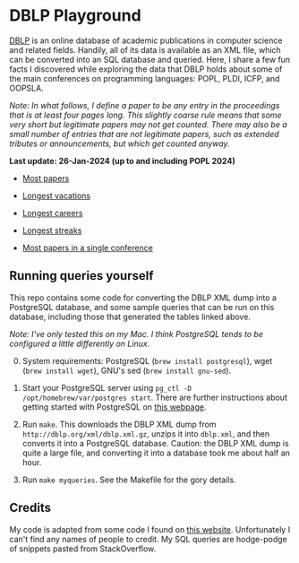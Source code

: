 # DBLP Playground

[DBLP](https://dblp.uni-trier.de/) is an online database of academic publications in computer science and related fields. Handily, all of its data is available as an XML file, which can be converted into an SQL database and queried. Here, I share a few fun facts I discovered while exploring the data that DBLP holds about some of the main conferences on programming languages: POPL, PLDI, ICFP, and OOPSLA.

_Note: In what follows, I define a paper to be any entry in the proceedings that is at least four pages long. This slightly coarse rule means that some very short but legitimate papers may not get counted. There may also be a small number of entries that are not legitimate papers, such as extended tributes or announcements, but which get counted anyway._

**Last update: 26-Jan-2024 (up to and including POPL 2024)**

* [Most papers](mostpapers.md)

* [Longest vacations](longestvacations.md)

* [Longest careers](longestcareers.md)

* [Longest streaks](longeststreaks.md)

* [Most papers in a single conference](mostpapersperconf.md)

## Running queries yourself

This repo contains some code for converting the DBLP XML dump into a PostgreSQL database, and some sample queries that can be run on this database, including those that generated the tables linked above.

_Note: I've only tested this on my Mac. I think PostgreSQL tends to be configured a little differently on Linux._

0. System requirements: PostgreSQL (`brew install postgresql`), wget (`brew install wget`), GNU's sed (`brew install gnu-sed`).

1. Start your PostgreSQL server using `pg_ctl -D /opt/homebrew/var/postgres start`. There are further instructions about getting started with PostgreSQL on [this webpage](https://www.robinwieruch.de/postgres-sql-macos-setup).

2. Run `make`. This downloads the DBLP XML dump from `http://dblp.org/xml/dblp.xml.gz`, unzips it into `dblp.xml`, and then converts it into a PostgreSQL database. Caution: the DBLP XML dump is quite a large file, and converting it into a database took me about half an hour.

3. Run `make myqueries`. See the Makefile for the gory details.

## Credits

My code is adapted from some code I found on [this website](http://agdb.informatik.uni-bremen.de/dblp/statistics.php). Unfortunately I can't find any names of people to credit. My SQL queries are hodge-podge of snippets pasted from StackOverflow.
